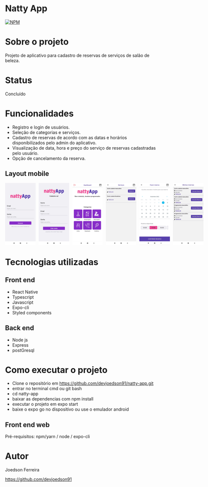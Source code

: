 # Natty App
[![NPM](https://img.shields.io/npm/l/react)](https://github.com/devsuperior/sds1-wmazoni/blob/master/LICENSE) 

# Sobre o projeto

Projeto de aplicativo para cadastro de reservas de serviços de salão de beleza.

# Status

Concluído

# Funcionalidades

- Registro e login de usuários.
- Seleção de categorias e serviços.
- Cadastro de reservas de acordo com as datas e horários disponibilizados pelo admin do aplicativo.
- Visualização de data, hora e preço do serviço de reservas cadastradas pelo usuário.
- Opção de cancelamento da reserva.

## Layout mobile

<div style="display: flex; gap: 10px;">
   <img src="https://github.com/devjoedson91/easyservices-api/blob/main/tmp/login-user.jpg" width="100" />
   <img src="https://github.com/devjoedson91/easyservices-api/blob/main/tmp/register-user.jpg" width="100" />
   <img src="https://github.com/devjoedson91/easyservices-api/blob/main/tmp/dashboard.jpg" width="100" />
   <img src="https://github.com/devjoedson91/easyservices-api/blob/main/tmp/services.jpg" width="100" />
   <img src="https://github.com/devjoedson91/easyservices-api/blob/main/tmp/make-reservation.jpg" width="100" />
   <img src="https://github.com/devjoedson91/easyservices-api/blob/main/tmp/my-reservations.jpg" width="100" />
</div>

# Tecnologias utilizadas
## Front end
- React Native
- Typescript
- Javascript
- Expo-cli
- Styled components

## Back end
- Node js
- Express
- postGresql

# Como executar o projeto

- Clone o repositório em https://github.com/devjoedson91/natty-app.git
- entrar no terminal cmd ou git bash
- cd natty-app
- baixar as dependencias com npm install
- executar o projeto em expo start
- baixe o expo go no dispositivo ou use o emulador android

## Front end web
Pré-requisitos: npm/yarn / node / expo-cli

# Autor

Joedson Ferreira

https://github.com/devjoedson91
 
 
 
